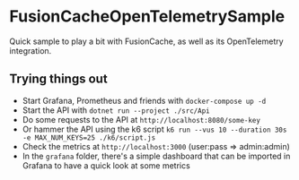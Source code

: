 # FusionCacheOpenTelemetrySample

Quick sample to play a bit with FusionCache, as well as its OpenTelemetry integration.

## Trying things out

- Start Grafana, Prometheus and friends with `docker-compose up -d`
- Start the API with `dotnet run --project ./src/Api`
- Do some requests to the API at `http://localhost:8080/some-key`
- Or hammer the API using the k6 script `k6 run --vus 10 --duration 30s -e MAX_NUM_KEYS=25 ./k6/script.js`
- Check the metrics at `http://localhost:3000` (user:pass => admin:admin)
- In the `grafana` folder, there's a simple dashboard that can be imported in Grafana to have a quick look at some metrics